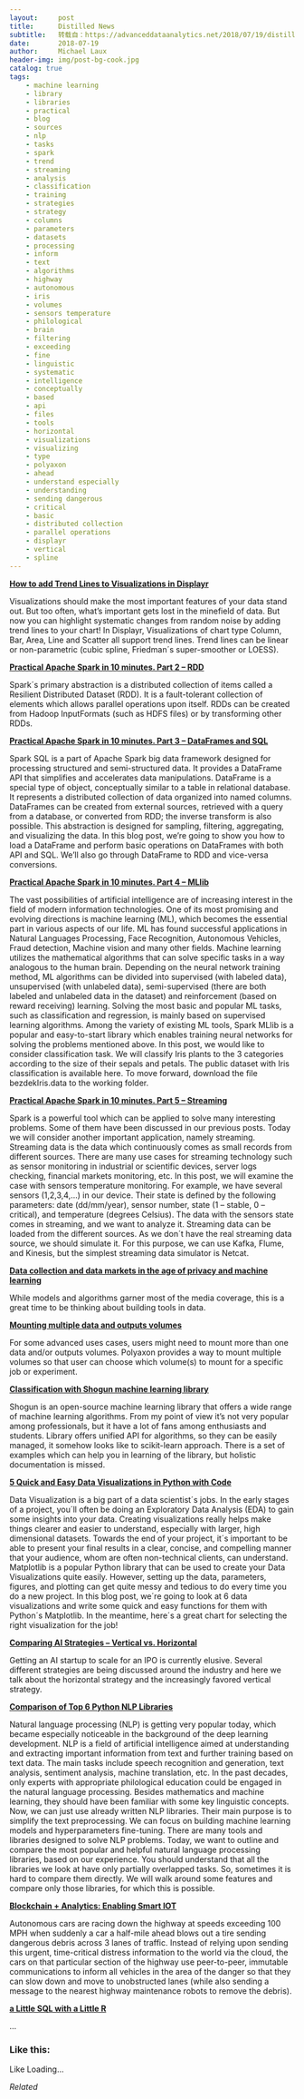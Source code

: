 ```yaml
---
layout:     post
title:      Distilled News
subtitle:   转载自：https://advanceddataanalytics.net/2018/07/19/distilled-news-815/
date:       2018-07-19
author:     Michael Laux
header-img: img/post-bg-cook.jpg
catalog: true
tags:
    - machine learning
    - library
    - libraries
    - practical
    - blog
    - sources
    - nlp
    - tasks
    - spark
    - trend
    - streaming
    - analysis
    - classification
    - training
    - strategies
    - strategy
    - columns
    - parameters
    - datasets
    - processing
    - inform
    - text
    - algorithms
    - highway
    - autonomous
    - iris
    - volumes
    - sensors temperature
    - philological
    - brain
    - filtering
    - exceeding
    - fine
    - linguistic
    - systematic
    - intelligence
    - conceptually
    - based
    - api
    - files
    - tools
    - horizontal
    - visualizations
    - visualizing
    - type
    - polyaxon
    - ahead
    - understand especially
    - understanding
    - sending dangerous
    - critical
    - basic
    - distributed collection
    - parallel operations
    - displayr
    - vertical
    - spline
---
```


[**How to add Trend Lines to Visualizations in Displayr**](https://www.displayr.com/how-to-add-trend-lines-to-visualizations-in-displayr)

Visualizations should make the most important features of your data stand out. But too often, what’s important gets lost in the minefield of data. But now you can highlight systematic changes from random noise by adding trend lines to your chart! In Displayr, Visualizations of chart type Column, Bar, Area, Line and Scatter all support trend lines. Trend lines can be linear or non-parametric (cubic spline, Friedman´s super-smoother or LOESS).

[**Practical Apache Spark in 10 minutes. Part 2 – RDD**](https://datascience-school.com/blog/practical-apache-spark-in-10-minutes-part-2-rdd)

Spark´s primary abstraction is a distributed collection of items called a Resilient Distributed Dataset (RDD). It is a fault-tolerant collection of elements which allows parallel operations upon itself. RDDs can be created from Hadoop InputFormats (such as HDFS files) or by transforming other RDDs.

[**Practical Apache Spark in 10 minutes. Part 3 – DataFrames and SQL**](https://datascience-school.com/blog/practical-apache-spark-in-10-minutes.-part-3-dataframes-and-sql)

Spark SQL is a part of Apache Spark big data framework designed for processing structured and semi-structured data. It provides a DataFrame API that simplifies and accelerates data manipulations. DataFrame is a special type of object, conceptually similar to a table in relational database. It represents a distributed collection of data organized into named columns. DataFrames can be created from external sources, retrieved with a query from a database, or converted from RDD; the inverse transform is also possible. This abstraction is designed for sampling, filtering, aggregating, and visualizing the data. In this blog post, we’re going to show you how to load a DataFrame and perform basic operations on DataFrames with both API and SQL. We’ll also go through DataFrame to RDD and vice-versa conversions.

[**Practical Apache Spark in 10 minutes. Part 4 – MLlib**](https://datascience-school.com/blog/practical-apache-spark-in-10-minutes.-part-4-mllib)

The vast possibilities of artificial intelligence are of increasing interest in the field of modern information technologies. One of its most promising and evolving directions is machine learning (ML), which becomes the essential part in various aspects of our life. ML has found successful applications in Natural Languages Processing, Face Recognition, Autonomous Vehicles, Fraud detection, Machine vision and many other fields. Machine learning utilizes the mathematical algorithms that can solve specific tasks in a way analogous to the human brain. Depending on the neural network training method, ML algorithms can be divided into supervised (with labeled data), unsupervised (with unlabeled data), semi-supervised (there are both labeled and unlabeled data in the dataset) and reinforcement (based on reward receiving) learning. Solving the most basic and popular ML tasks, such as classification and regression, is mainly based on supervised learning algorithms. Among the variety of existing ML tools, Spark MLlib is a popular and easy-to-start library which enables training neural networks for solving the problems mentioned above. In this post, we would like to consider classification task. We will classify Iris plants to the 3 categories according to the size of their sepals and petals. The public dataset with Iris classification is available here. To move forward, download the file bezdekIris.data to the working folder.

[**Practical Apache Spark in 10 minutes. Part 5 – Streaming**](https://datascience-school.com/blog/practical-apache-spark-in-10-minutes.-part-5-streaming)

Spark is a powerful tool which can be applied to solve many interesting problems. Some of them have been discussed in our previous posts. Today we will consider another important application, namely streaming. Streaming data is the data which continuously comes as small records from different sources. There are many use cases for streaming technology such as sensor monitoring in industrial or scientific devices, server logs checking, financial markets monitoring, etc. In this post, we will examine the case with sensors temperature monitoring. For example, we have several sensors (1,2,3,4,…) in our device. Their state is defined by the following parameters: date (dd/mm/year), sensor number, state (1 – stable, 0 – critical), and temperature (degrees Celsius). The data with the sensors state comes in streaming, and we want to analyze it. Streaming data can be loaded from the different sources. As we don´t have the real streaming data source, we should simulate it. For this purpose, we can use Kafka, Flume, and Kinesis, but the simplest streaming data simulator is Netcat.

[**Data collection and data markets in the age of privacy and machine learning**](https://www.oreilly.com/ideas/data-collection-and-data-markets-in-the-age-of-privacy-and-machine-learning)

While models and algorithms garner most of the media coverage, this is a great time to be thinking about building tools in data.

[**Mounting multiple data and outputs volumes**](https://medium.com/polyaxon/mounting-multiple-data-and-outputs-volumes-41f2d912f2f8)

For some advanced uses cases, users might need to mount more than one data and/or outputs volumes. Polyaxon provides a way to mount multiple volumes so that user can choose which volume(s) to mount for a specific job or experiment.

[**Classification with Shogun machine learning library**](https://github.com/Kolkir/mlcpp/tree/master/classification_shogun)

Shogun is an open-source machine learning library that offers a wide range of machine learning algorithms. From my point of view it’s not very popular among professionals, but it have a lot of fans among enthusiasts and students. Library offers unified API for algorithms, so they can be easily managed, it somehow looks like to scikit-learn approach. There is a set of examples which can help you in learning of the library, but holistic documentation is missed.

[**5 Quick and Easy Data Visualizations in Python with Code**](https://towardsdatascience.com/5-quick-and-easy-data-visualizations-in-python-with-code-a2284bae952f)

Data Visualization is a big part of a data scientist´s jobs. In the early stages of a project, you´ll often be doing an Exploratory Data Analysis (EDA) to gain some insights into your data. Creating visualizations really helps make things clearer and easier to understand, especially with larger, high dimensional datasets. Towards the end of your project, it´s important to be able to present your final results in a clear, concise, and compelling manner that your audience, whom are often non-technical clients, can understand. Matplotlib is a popular Python library that can be used to create your Data Visualizations quite easily. However, setting up the data, parameters, figures, and plotting can get quite messy and tedious to do every time you do a new project. In this blog post, we´re going to look at 6 data visualizations and write some quick and easy functions for them with Python´s Matplotlib. In the meantime, here´s a great chart for selecting the right visualization for the job!

[**Comparing AI Strategies – Vertical vs. Horizontal**](https://www.datasciencecentral.com/profiles/blogs/comparing-ai-strategies-vertical-vs-horizontal)

Getting an AI startup to scale for an IPO is currently elusive. Several different strategies are being discussed around the industry and here we talk about the horizontal strategy and the increasingly favored vertical strategy.

[**Comparison of Top 6 Python NLP Libraries**](https://www.datasciencecentral.com/profiles/blogs/comparison-of-top-6-python-nlp-libraries)

Natural language processing (NLP) is getting very popular today, which became especially noticeable in the background of the deep learning development. NLP is a field of artificial intelligence aimed at understanding and extracting important information from text and further training based on text data. The main tasks include speech recognition and generation, text analysis, sentiment analysis, machine translation, etc. In the past decades, only experts with appropriate philological education could be engaged in the natural language processing. Besides mathematics and machine learning, they should have been familiar with some key linguistic concepts. Now, we can just use already written NLP libraries. Their main purpose is to simplify the text preprocessing. We can focus on building machine learning models and hyperparameters fine-tuning. There are many tools and libraries designed to solve NLP problems. Today, we want to outline and compare the most popular and helpful natural language processing libraries, based on our experience. You should understand that all the libraries we look at have only partially overlapped tasks. So, sometimes it is hard to compare them directly. We will walk around some features and compare only those libraries, for which this is possible.

[**Blockchain + Analytics: Enabling Smart IOT**](https://www.datasciencecentral.com/profiles/blogs/blockchain-analytics-enabling-smart-iot)

Autonomous cars are racing down the highway at speeds exceeding 100 MPH when suddenly a car a half-mile ahead blows out a tire sending dangerous debris across 3 lanes of traffic. Instead of relying upon sending this urgent, time-critical distress information to the world via the cloud, the cars on that particular section of the highway use peer-to-peer, immutable communications to inform all vehicles in the area of the danger so that they can slow down and move to unobstructed lanes (while also sending a message to the nearest highway maintenance robots to remove the debris).

[**a Little SQL with a Little R**](http://api.ning.com/files/25R-ge846RDLWtt-lhkzYfxclEu-Mue1s949ac0a1PKSpqdeURTtrs4adL6jmLwcQG88hXJKlQ34N5hETW2znWYATGPIhL*Q/DSC2rdbmonetdb.html)

…





### Like this:

Like Loading...


*Related*

